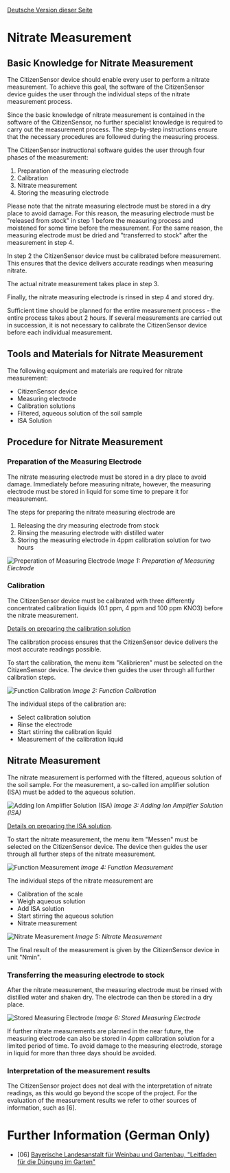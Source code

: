 [Deutsche Version dieser Seite](https://github.com/CitizenSensor/CitizenSensor/blob/master/Wiki/CS_Usage_Measurement-DE.md)

# Nitrate Measurement #

## Basic Knowledge for Nitrate Measurement ##

The CitizenSensor device should enable every user to perform a nitrate measurement. To achieve this goal, the software of the CitizenSensor device guides the user through the individual steps of the nitrate measurement process.

Since the basic knowledge of nitrate measurement is contained in the software of the CitizenSensor, no further specialist knowledge is required to carry out the measurement process. The step-by-step instructions ensure that the necessary procedures are followed during the measuring process.

The CitizenSensor instructional software guides the user through four phases of the measurement:

1. Preparation of the measuring electrode
2. Calibration
3. Nitrate measurement
4. Storing the measuring electrode

Please note that the nitrate measuring electrode must be stored in a dry place to avoid damage. For this reason, the measuring electrode must be "released from stock" in step 1 before the measuring process and moistened for some time before the measurement. For the same reason, the measuring electrode must be dried and "transferred to stock" after the measurement in step 4.

In step 2 the CitizenSensor device must be calibrated before measurement. This ensures that the device delivers accurate readings when measuring nitrate.

The actual nitrate measurement takes place in step 3. 

Finally, the nitrate measuring electrode is rinsed in step 4 and stored dry.

Sufficient time should be planned for the entire measurement process - the entire process takes about 2 hours. If several measurements are carried out in succession, it is not necessary to calibrate the CitizenSensor device before each individual measurement.

## Tools and Materials for Nitrate Measurement ##

The following equipment and materials are required for nitrate measurement:

- CitizenSensor device
- Measuring electrode
- Calibration solutions
- Filtered, aqueous solution of the soil sample
- ISA Solution

## Procedure for Nitrate Measurement ##

### Preparation of the Measuring Electrode ###

The nitrate measuring electrode must be stored in a dry place to avoid damage. Immediately before measuring nitrate, however, the measuring electrode must be stored in liquid for some time to prepare it for measurement.

The steps for preparing the nitrate measuring electrode are

1. Releasing the dry measuring electrode from stock
2. Rinsing the measuring electrode with distilled water
3. Storing the measuring electrode in 4ppm calibration solution for two hours

![Preperation of Measuring Electrode](https://github.com/CitizenSensor/CitizenSensor/blob/master/Wiki/images/23000_01_ElektrodeSpuelen.jpg?raw=true)
_Image 1: Preparation of Measuring Electrode_

### Calibration ###

The CitizenSensor device must be calibrated with three differently concentrated calibration liquids (0.1 ppm, 4 ppm and 100 ppm KNO3) before the nitrate measurement.

[Details on preparing the calibration solution](https://github.com/CitizenSensor/CitizenSensor/blob/master/Wiki/CS_Usage_Preparation)

The calibration process ensures that the CitizenSensor device delivers the most accurate readings possible.

To start the calibration, the menu item "Kalibrieren" must be selected on the CitizenSensor device. The device then guides the user through all further calibration steps.

![Function Calibration](https://github.com/CitizenSensor/CitizenSensor/blob/master/Wiki/images/23000_02_FunktionKalibrieren.jpg?raw=true)
_Image 2: Function Calibration_

The individual steps of the calibration are: 
- Select calibration solution
- Rinse the electrode
- Start stirring the calibration liquid
- Measurement of the calibration liquid

## Nitrate Measurement ###

The nitrate measurement is performed with the filtered, aqueous solution of the soil sample. For the measurement, a so-called ion amplifier solution (ISA) must be added to the aqueous solution.

![Adding Ion Amplifier Solution (ISA)](https://github.com/CitizenSensor/CitizenSensor/blob/master/Wiki/images/23000_03_ISAZugeben.jpg?raw=true)
_Image 3: Adding Ion Amplifier Solution (ISA)_

[Details on preparing the ISA solution](https://github.com/CitizenSensor/CitizenSensor/blob/master/Wiki/CS_Usage_Preparation-DE).

To start the nitrate measurement, the menu item "Messen" must be selected on the CitizenSensor device. The device then guides the user through all further steps of the nitrate measurement.

![Function Measurement](https://github.com/CitizenSensor/CitizenSensor/blob/master/Wiki/images/23000_04_FunktionMessen.jpg?raw=true)
_Image 4: Function Measurement_

The individual steps of the nitrate measurement are 
- Calibration of the scale
- Weigh aqueous solution
- Add ISA solution
- Start stirring the aqueous solution
- Nitrate measurement

![Nitrate Measurement](https://github.com/CitizenSensor/CitizenSensor/blob/master/Wiki/images/23000_05_Nitratmessung.jpg?raw=true)
_Image 5: Nitrate Measurement_

The final result of the measurement is given by the CitizenSensor device in unit "Nmin". 

### Transferring the measuring electrode to stock ###

After the nitrate measurement, the measuring electrode must be rinsed with distilled water and shaken dry. The electrode can then be stored in a dry place.

![Stored Measuring Electrode](https://github.com/CitizenSensor/CitizenSensor/blob/master/Wiki/images/23000_06_ElektrodeLagern.jpg?raw=true)
_Image 6: Stored Measuring Electrode_

If further nitrate measurements are planned in the near future, the measuring electrode can also be stored in 4ppm calibration solution for a limited period of time. To avoid damage to the measuring electrode, storage in liquid for more than three days should be avoided.

### Interpretation of the measurement results ###

The CitizenSensor project does not deal with the interpretation of nitrate readings, as this would go beyond the scope of the project. For the evaluation of the measurement results we refer to other sources of information, such as [6]. 

# Further Information (German Only) #
- [06] [Bayerische Landesanstalt für Weinbau und Gartenbau, "Leitfaden für die Düngung im Garten"](http://www.lwg.bayern.de/mam/cms06/gartenakademie/dateien/duengungsbrosch%C3%BCre_bericht_2.pdf)

